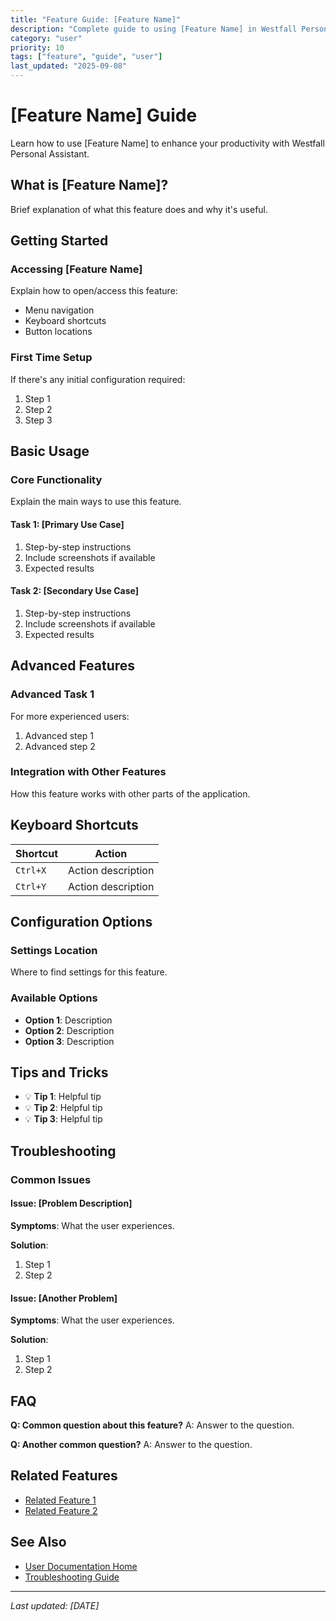 ```yaml
---
title: "Feature Guide: [Feature Name]"
description: "Complete guide to using [Feature Name] in Westfall Personal Assistant"
category: "user"
priority: 10
tags: ["feature", "guide", "user"]
last_updated: "2025-09-08"
---
```


# [Feature Name] Guide

Learn how to use [Feature Name] to enhance your productivity with Westfall Personal Assistant.

## What is [Feature Name]?

Brief explanation of what this feature does and why it's useful.

## Getting Started

### Accessing [Feature Name]

Explain how to open/access this feature:
- Menu navigation
- Keyboard shortcuts
- Button locations

### First Time Setup

If there's any initial configuration required:

1. Step 1
2. Step 2
3. Step 3

## Basic Usage

### Core Functionality

Explain the main ways to use this feature.

#### Task 1: [Primary Use Case]

1. Step-by-step instructions
2. Include screenshots if available
3. Expected results

#### Task 2: [Secondary Use Case]

1. Step-by-step instructions
2. Include screenshots if available
3. Expected results

## Advanced Features

### Advanced Task 1

For more experienced users:

1. Advanced step 1
2. Advanced step 2

### Integration with Other Features

How this feature works with other parts of the application.

## Keyboard Shortcuts

| Shortcut | Action |
|----------|--------|
| `Ctrl+X` | Action description |
| `Ctrl+Y` | Action description |

## Configuration Options

### Settings Location

Where to find settings for this feature.

### Available Options

- **Option 1**: Description
- **Option 2**: Description
- **Option 3**: Description

## Tips and Tricks

- 💡 **Tip 1**: Helpful tip
- 💡 **Tip 2**: Helpful tip
- 💡 **Tip 3**: Helpful tip

## Troubleshooting

### Common Issues

#### Issue: [Problem Description]

**Symptoms**: What the user experiences.

**Solution**: 
1. Step 1
2. Step 2

#### Issue: [Another Problem]

**Symptoms**: What the user experiences.

**Solution**: 
1. Step 1
2. Step 2

## FAQ

**Q: Common question about this feature?**
A: Answer to the question.

**Q: Another common question?**
A: Answer to the question.

## Related Features

- [Related Feature 1](./related-feature.md)
- [Related Feature 2](./related-feature.md)

## See Also

- [User Documentation Home](../index.md)
- [Troubleshooting Guide](../troubleshooting.md)

---

*Last updated: [DATE]*